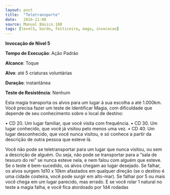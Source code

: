 ```yaml
---
layout: post
title:  "Teletransporte"
date:   2016-11-08
source: Manual Básico.160
tags: [level5, bardo, feiticeiro, mago, invocacao]
---
```


**Invocação de Nível 5**

**Tempo de Execução**: Ação Padrão

**Alcance**: Toque

**Alvo**: até 5 criaturas voluntárias

**Duração**: instantânea

**Teste de Resistência**: Nenhum

Esta magia transporta os alvos para um lugar à sua escolha a até 1.000km. 
Você precisa fazer um teste de Identificar Magia, com dificuldade que depende de seu conhecimento sobre o local de destino:

• CD 20. Um lugar familiar, que você visita com frequência.
• CD 30. Um lugar conhecido, que você já visitou pelo menos uma vez.
• CD 40. Um lugar desconhecido, que você nunca visitou, e só conhece a partir da descrição de outra pessoa que esteve lá.

Você não pode se teletransportar para um lugar que nunca visitou, ou sem a descrição de alguém. Ou seja, não pode se transportar para a “sala de tesouro do rei” se nunca esteve nela, e nem falou com alguém que esteve.
Se o teste é bem-sucedido, os alvos chegam ao lugar desejado. Se falhar, os alvos surgem 1d10 x 10km afastados em qualquer direção (se o destino é uma cidade costeira, você pode surgir em alto-mar). 
Se falhar por 5 ou mais você chega em um lugar parecido, mas errado. E se você rolar 1 natural no teste a magia falha, e você fica atordoado por 1d4 rodadas
